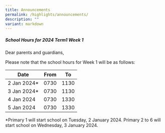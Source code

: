 ```yaml
---
title: Announcements
permalink: /highlights/announcements/
description: ""
variant: markdown
---
```

##### **School Hours for 2024 Term1 Week 1**


Dear parents and guardians,

Please note that the school hours for Week 1 will be as follows:



| Date | From | To |
| -------- | -------- | -------- |
| 2 Jan 2024*     | 0730    | 1130    |
| 3 Jan 2024*     | 0730    | 1130    |
| 4 Jan 2024     | 0730    | 1330    |
| 5 Jan 2024     | 0730    | 1330    |


*Primary 1 will start school on Tuesday, 2 January 2024. Primary 2 to 6 will start school on Wednesday, 3 January 2024.

